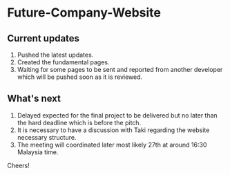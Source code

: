 # Future-Company-Website
## Current updates
1. Pushed the latest updates.
2. Created the fundamental pages.
3. Waiting for some pages to be sent and reported from another developer which will be pushed soon as it is reviewed.

## What's next
1. Delayed expected for the final project to be delivered but no later than the hard deadline which is before the pitch.
2. It is necessary to have a discussion with Taki regarding the website necessary structure.
3. The meeting will coordinated later most likely 27th at around 16:30 Malaysia time.



Cheers!
